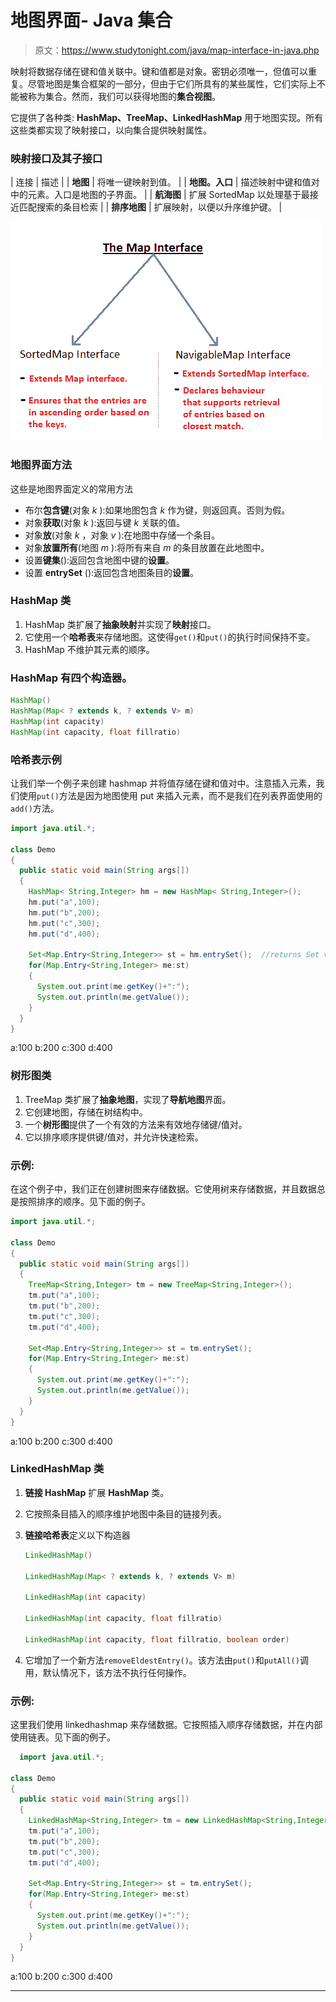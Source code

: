# 地图界面- Java 集合

> 原文：<https://www.studytonight.com/java/map-interface-in-java.php>

映射将数据存储在键和值关联中。键和值都是对象。密钥必须唯一，但值可以重复。尽管地图是集合框架的一部分，但由于它们所具有的某些属性，它们实际上不能被称为集合。然而，我们可以获得地图的**集合视图**。

它提供了各种类: **HashMap、TreeMap、LinkedHashMap** 用于地图实现。所有这些类都实现了映射接口，以向集合提供映射属性。

### 映射接口及其子接口

| 连接 | 描述 |
| **地图** | 将唯一键映射到值。 |
| **地图。入口** | 描述映射中键和值对中的元素。入口是地图的子界面。 |
| **航海图** | 扩展 SortedMap 以处理基于最接近匹配搜索的条目检索 |
| **排序地图** | 扩展映射，以便以升序维护键。 |

![map interface sub interfaces](img/1534777e6f3af1139da9796b4e389fcd.png)

### 地图界面方法

这些是地图界面定义的常用方法

*   布尔**包含键**(对象 *k* ):如果地图包含 *k* 作为键，则返回真。否则为假。
*   对象**获取**(对象 *k* ):返回与键 *k* 关联的值。
*   对象**放**(对象 *k* ，对象 *v* ):在地图中存储一个条目。
*   对象**放置所有**(地图 *m* ):将所有来自 *m* 的条目放置在此地图中。
*   设置**键集**():返回包含地图中键的**设置**。
*   设置 **entrySet** ():返回包含地图条目的**设置**。

### HashMap 类

1.  HashMap 类扩展了**抽象映射**并实现了**映射**接口。
2.  它使用一个**哈希表**来存储地图。这使得`get()`和`put()`的执行时间保持不变。
3.  HashMap 不维护其元素的顺序。

### HashMap 有四个构造器。

```java
HashMap()
HashMap(Map< ? extends k, ? extends V> m)
HashMap(int capacity)
HashMap(int capacity, float fillratio)
```

### 哈希表示例

让我们举一个例子来创建 hashmap 并将值存储在键和值对中。注意插入元素，我们使用`put()`方法是因为地图使用 put 来插入元素，而不是我们在列表界面使用的`add()`方法。

```java
import java.util.*;

class Demo
{
  public static void main(String args[])
  {
    HashMap< String,Integer> hm = new HashMap< String,Integer>();
    hm.put("a",100);
    hm.put("b",200);
    hm.put("c",300);
    hm.put("d",400);

    Set<Map.Entry<String,Integer>> st = hm.entrySet();  //returns Set view
    for(Map.Entry<String,Integer> me:st)
    {
      System.out.print(me.getKey()+":");
      System.out.println(me.getValue());
    }
  }
} 
```

a:100 b:200 c:300 d:400

### 树形图类

1.  TreeMap 类扩展了**抽象地图**，实现了**导航地图**界面。
2.  它创建地图，存储在树结构中。
3.  一个**树形图**提供了一个有效的方法来有效地存储键/值对。
4.  它以排序顺序提供键/值对，并允许快速检索。

### 示例:

在这个例子中，我们正在创建树图来存储数据。它使用树来存储数据，并且数据总是按照排序的顺序。见下面的例子。

```java
import java.util.*;

class Demo
{
  public static void main(String args[])
  {
    TreeMap<String,Integer> tm = new TreeMap<String,Integer>();
    tm.put("a",100);
    tm.put("b",200);
    tm.put("c",300);
    tm.put("d",400);

    Set<Map.Entry<String,Integer>> st = tm.entrySet();
    for(Map.Entry<String,Integer> me:st)
    {
      System.out.print(me.getKey()+":");
      System.out.println(me.getValue());
    }
  }
} 
```

a:100 b:200 c:300 d:400

### LinkedHashMap 类

1.  **链接 HashMap** 扩展 **HashMap** 类。
2.  它按照条目插入的顺序维护地图中条目的链接列表。
3.  **链接哈希表**定义以下构造器

    ```java
    LinkedHashMap()

    LinkedHashMap(Map< ? extends k, ? extends V> m)

    LinkedHashMap(int capacity)

    LinkedHashMap(int capacity, float fillratio)

    LinkedHashMap(int capacity, float fillratio, boolean order)
    ```

4.  它增加了一个新方法`removeEldestEntry()`。该方法由`put()`和`putAll()`调用，默认情况下，该方法不执行任何操作。

### 示例:

这里我们使用 linkedhashmap 来存储数据。它按照插入顺序存储数据，并在内部使用链表。见下面的例子。

```java
  import java.util.*;

class Demo
{
  public static void main(String args[])
  {
    LinkedHashMap<String,Integer> tm = new LinkedHashMap<String,Integer>();
    tm.put("a",100);
    tm.put("b",200);
    tm.put("c",300);
    tm.put("d",400);

    Set<Map.Entry<String,Integer>> st = tm.entrySet();
    for(Map.Entry<String,Integer> me:st)
    {
      System.out.print(me.getKey()+":");
      System.out.println(me.getValue());
    }
  }
} 

```

a:100 b:200 c:300 d:400

* * *